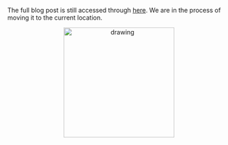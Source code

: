 The full blog post is still accessed through [here](https://www.1onepsilon.com/single-post/2017/08/19/Watch-Play-and-Explore-Mathematics). We are in the process of moving it to the current location.

<center>
 <img class = "blog-inline-image" src="https://es-app.com/assets/QQQQ.jpg" alt="drawing" width="250px"/>
</center> 